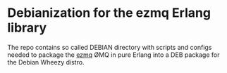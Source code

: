 # Debianization for the ezmq Erlang library

The repo contains so called DEBIAN directory with
scripts and configs needed to package the
[ezmq](https://github.com/zeromq/ezmq) ØMQ in pure Erlang
into a DEB package for the Debian Wheezy distro.
